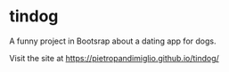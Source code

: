 # tindog
A funny project in Bootsrap about a dating app for dogs.

Visit the site at https://pietropandimiglio.github.io/tindog/
